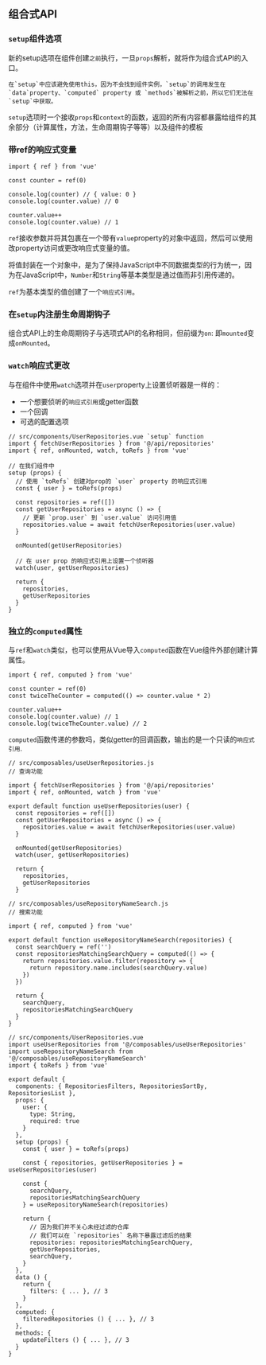 ## 组合式API
### `setup`组件选项
新的setup选项在组件创建`之前`执行，一旦`props`解析，就将作为组合式API的入口。
```JS
在`setup`中应该避免使用this，因为不会找到组件实例，`setup`的调用发生在
`data`property、`computed` property 或 `methods`被解析之前，所以它们无法在 `setup`中获取。
```
`setup`选项时一个接收`props`和`context`的函数，返回的所有内容都暴露给组件的其余部分（计算属性，方法，生命周期钩子等等）以及组件的模板

### 带ref的响应式变量
```TS
import { ref } from 'vue'

const counter = ref(0)

console.log(counter) // { value: 0 }
console.log(counter.value) // 0

counter.value++
console.log(counter.value) // 1
```
`ref`接收参数并将其包裹在一个带有`value`property的对象中返回，然后可以使用改property访问或更改响应式变量的值。

将值封装在一个对象中，是为了保持JavaScript中不同数据类型的行为统一，因为在JavaScript中，`Number`和`String`等基本类型是通过值而非引用传递的。

`ref`为基本类型的值创建了一个`响应式引用`。

### 在`setup`内注册生命周期钩子
组合式API上的生命周期钩子与选项式API的名称相同，但前缀为`on`: 即`mounted`变成`onMounted`。

### `watch`响应式更改
与在组件中使用`watch`选项并在`user`property上设置侦听器是一样的：
- 一个想要侦听的`响应式引用`或getter函数
- 一个回调
- 可选的配置选项

```TS
// src/components/UserRepositories.vue `setup` function
import { fetchUserRepositories } from '@/api/repositories'
import { ref, onMounted, watch, toRefs } from 'vue'

// 在我们组件中
setup (props) {
  // 使用 `toRefs` 创建对prop的 `user` property 的响应式引用
  const { user } = toRefs(props)

  const repositories = ref([])
  const getUserRepositories = async () => {
    // 更新 `prop.user` 到 `user.value` 访问引用值
    repositories.value = await fetchUserRepositories(user.value)
  }

  onMounted(getUserRepositories)

  // 在 user prop 的响应式引用上设置一个侦听器
  watch(user, getUserRepositories)

  return {
    repositories,
    getUserRepositories
  }
}
```

### 独立的`computed`属性
与`ref`和`watch`类似，也可以使用从Vue导入`computed`函数在Vue组件外部创建计算属性。
```TS
import { ref, computed } from 'vue'

const counter = ref(0)
const twiceTheCounter = computed(() => counter.value * 2)

counter.value++
console.log(counter.value) // 1
console.log(twiceTheCounter.value) // 2
```
`computed`函数传递的参数吗，类似getter的回调函数，输出的是一个只读的`响应式引用`.
```TS
// src/composables/useUserRepositories.js
// 查询功能

import { fetchUserRepositories } from '@/api/repositories'
import { ref, onMounted, watch } from 'vue'

export default function useUserRepositories(user) {
  const repositories = ref([])
  const getUserRepositories = async () => {
    repositories.value = await fetchUserRepositories(user.value)
  }

  onMounted(getUserRepositories)
  watch(user, getUserRepositories)

  return {
    repositories,
    getUserRepositories
  }
```
```TS
// src/composables/useRepositoryNameSearch.js
// 搜索功能

import { ref, computed } from 'vue'

export default function useRepositoryNameSearch(repositories) {
  const searchQuery = ref('')
  const repositoriesMatchingSearchQuery = computed(() => {
    return repositories.value.filter(repository => {
      return repository.name.includes(searchQuery.value)
    })
  })

  return {
    searchQuery,
    repositoriesMatchingSearchQuery
  }
}
```
```TS
// src/components/UserRepositories.vue
import useUserRepositories from '@/composables/useUserRepositories'
import useRepositoryNameSearch from '@/composables/useRepositoryNameSearch'
import { toRefs } from 'vue'

export default {
  components: { RepositoriesFilters, RepositoriesSortBy, RepositoriesList },
  props: {
    user: {
      type: String,
      required: true
    }
  },
  setup (props) {
    const { user } = toRefs(props)

    const { repositories, getUserRepositories } = useUserRepositories(user)

    const {
      searchQuery,
      repositoriesMatchingSearchQuery
    } = useRepositoryNameSearch(repositories)

    return {
      // 因为我们并不关心未经过滤的仓库
      // 我们可以在 `repositories` 名称下暴露过滤后的结果
      repositories: repositoriesMatchingSearchQuery,
      getUserRepositories,
      searchQuery,
    }
  },
  data () {
    return {
      filters: { ... }, // 3
    }
  },
  computed: {
    filteredRepositories () { ... }, // 3
  },
  methods: {
    updateFilters () { ... }, // 3
  }
}
```